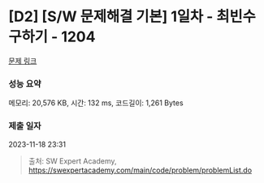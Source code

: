 # [D2] [S/W 문제해결 기본] 1일차 - 최빈수 구하기 - 1204 

[문제 링크](https://swexpertacademy.com/main/code/problem/problemDetail.do?contestProbId=AV13zo1KAAACFAYh) 

### 성능 요약

메모리: 20,576 KB, 시간: 132 ms, 코드길이: 1,261 Bytes

### 제출 일자

2023-11-18 23:31



> 출처: SW Expert Academy, https://swexpertacademy.com/main/code/problem/problemList.do